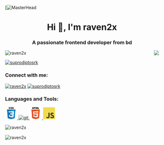 [![MasterHead](http://tmokk5.co.za/images/Web%20Development.gif)
<h1 align="center">Hi 👋, I'm raven2x</h1>
<h3 align="center">A passionate frontend developer from bd</h3>

<img align="right" src="https://media.tenor.com/-UygBh3nnfEAAAAC/coding.gif">

<p align="left"> <img src="https://komarev.com/ghpvc/?username=raven2x&label=Profile%20views&color=0e75b6&style=flat" alt="raven2x" /> </p>

<p align="left"> <a href="https://twitter.com/suprodiptosrk" target="blank"><img src="https://img.shields.io/twitter/follow/suprodiptosrk?logo=twitter&style=for-the-badge" alt="suprodiptosrk" /></a> </p>

<h3 align="left">Connect with me:</h3>
<p align="left">
<a href="https://dev.to/raven2x" target="blank"><img align="center" src="https://raw.githubusercontent.com/rahuldkjain/github-profile-readme-generator/master/src/images/icons/Social/devto.svg" alt="raven2x" height="30" width="40" /></a>
<a href="https://twitter.com/suprodiptosrk" target="blank"><img align="center" src="https://raw.githubusercontent.com/rahuldkjain/github-profile-readme-generator/master/src/images/icons/Social/twitter.svg" alt="suprodiptosrk" height="30" width="40" /></a>
</p>

<h3 align="left">Languages and Tools:</h3>
<p align="left"> <a href="https://www.w3schools.com/css/" target="_blank" rel="noreferrer"> <img src="https://raw.githubusercontent.com/devicons/devicon/master/icons/css3/css3-original-wordmark.svg" alt="css3" width="40" height="40"/> </a> <a href="https://git-scm.com/" target="_blank" rel="noreferrer"> <img src="https://www.vectorlogo.zone/logos/git-scm/git-scm-icon.svg" alt="git" width="40" height="40"/> </a> <a href="https://www.w3.org/html/" target="_blank" rel="noreferrer"> <img src="https://raw.githubusercontent.com/devicons/devicon/master/icons/html5/html5-original-wordmark.svg" alt="html5" width="40" height="40"/> </a> <a href="https://developer.mozilla.org/en-US/docs/Web/JavaScript" target="_blank" rel="noreferrer"> <img src="https://raw.githubusercontent.com/devicons/devicon/master/icons/javascript/javascript-original.svg" alt="javascript" width="40" height="40"/> </a> </p>

<p><img align="center" src="https://github-readme-stats.vercel.app/api/top-langs?username=raven2x&show_icons=true&locale=en&layout=compact" alt="raven2x" /></p>

<p><img align="center" src="https://github-readme-streak-stats.herokuapp.com/?user=raven2x&" alt="raven2x" /></p>
